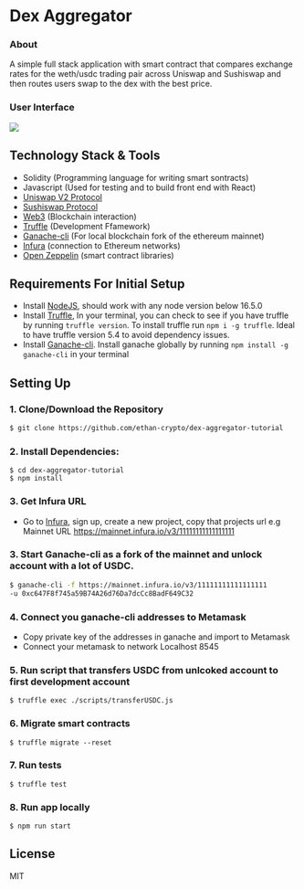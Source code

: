 # Dex Aggregator
### About
A simple full stack application with smart contract that compares exchange rates for the weth/usdc trading pair across Uniswap and Sushiswap and then routes users swap to the dex with the best price.

### User Interface
![](https://github.com/ethan-crypto/dex-aggregator-tutorial/blob/master/Dex-Agg.gif)

## Technology Stack & Tools

- Solidity (Programming language for writing smart sontracts)
- Javascript (Used for testing and to build front end with React)
- [Uniswap V2 Protocol](https://docs.uniswap.org/protocol/V2/introduction)
- [Sushiswap Protocol](https://dev.sushi.com/)
- [Web3](https://web3js.readthedocs.io/en/v1.5.2/) (Blockchain interaction)
- [Truffle](https://www.trufflesuite.com/docs/truffle/overview) (Development Ffamework)
- [Ganache-cli](https://github.com/trufflesuite/ganachee) (For local blockchain fork of the ethereum mainnet)
- [Infura](https://infura.io/) (connection to Ethereum networks)
- [Open Zeppelin](https://infura.io/) (smart contract libraries)

## Requirements For Initial Setup
- Install [NodeJS](https://nodejs.org/en/), should work with any node version below 16.5.0
- Install [Truffle](https://www.trufflesuite.com/docs/truffle/overview), In your terminal, you can check to see if you have truffle by running `truffle version`. To install truffle run `npm i -g truffle`. Ideal to have truffle version 5.4 to avoid dependency issues.
- Install [Ganache-cli](https://github.com/trufflesuite/ganachee). Install ganache globally by running `npm install -g ganache-cli` in your terminal

## Setting Up
### 1. Clone/Download the Repository
```sh
$ git clone https://github.com/ethan-crypto/dex-aggregator-tutorial
```

### 2. Install Dependencies:
```
$ cd dex-aggregator-tutorial
$ npm install 
```

### 3. Get Infura URL
- Go to [Infura](https://infura.io/), sign up, create a new project, copy that projects url
e.g Mainnet URL https://mainnet.infura.io/v3/11111111111111111

### 3. Start Ganache-cli as a fork of the mainnet and unlock account with a lot of USDC.
```sh
$ ganache-cli -f https://mainnet.infura.io/v3/11111111111111111
-u 0xc647F8f745a59B74A26d76Da7dcCc8BadF649C32
```

### 4. Connect you ganache-cli addresses to Metamask
- Copy private key of the addresses in ganache and import to Metamask
- Connect your metamask to network Localhost 8545 

### 5. Run script that transfers USDC from unlcoked account to first development account
`$ truffle exec ./scripts/transferUSDC.js`

### 6. Migrate smart contracts
`$ truffle migrate --reset`

### 7. Run tests
`$ truffle test`

### 8. Run app locally 
`$ npm run start`

License
----
MIT
